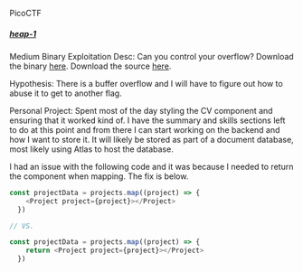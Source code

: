 PicoCTF

##### [heap-1]()
Medium
Binary Exploitation
Desc: Can you control your overflow? Download the binary [here](https://artifacts.picoctf.net/c_tethys/3/chall). Download the source [here](https://artifacts.picoctf.net/c_tethys/3/chall.c).

Hypothesis: There is a buffer overflow and I will have to figure out how to abuse it to get to another flag.



Personal Project:
Spent most of the day styling the CV component and ensuring that it worked kind of. I have the summary and skills sections left to do at this point and from there I can start working on the backend and how I want to store it. It will likely be stored as part of a document database, most likely using Atlas to host the database.

I had an issue with the following code and it was because I needed to return the component when mapping. The fix is below.
```javascript
const projectData = projects.map((project) => {
    <Project project={project}></Project>
  })

// VS.  

const projectData = projects.map((project) => {
    return <Project project={project}></Project>
  })
```

